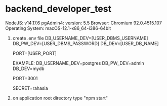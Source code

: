 # backend_developer_test
NodeJS: v14.17.6
pgAdmin4: 
    version: 5.5
    Browser: Chromium 92.0.4515.107
    Operating System: macOS-12.1-x86_64-i386-64bit

1.  create .env file
    DB_USERNAME_DEV=[USER_DBMS_USERNAME]
    DB_PW_DEV=[USER_DBMS_PASSWORD]
    DB_DEV=[USER_DB_NAME]

    PORT=[USER_PORT]

    EXAMPLE:
    DB_USERNAME_DEV=postgres
    DB_PW_DEV=admin
    DB_DEV=mydb

    PORT=3001

    SECRET=rahasia
2. on application root directory type "npm start"